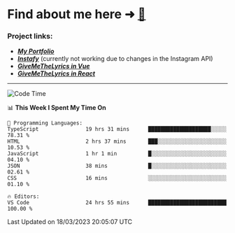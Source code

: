 # Find about me here ➜ [🧑](https://pauabella.dev)

### Project links:
- ***[My Portfolio](https://pauabella.dev)***
- ***[Instafy](https://instafy.me)*** (currently not working due to changes in the Instagram API)
- ***[GiveMeTheLyrics in Vue](https://lyrics.pauabella.dev)***
- ***[GiveMeTheLyrics in React](https://pauabella.dev/GiveMeTheLyrics)***

---
<!--START_SECTION:waka-->
![Code Time](http://img.shields.io/badge/Code%20Time-2%2C006%20hrs%2031%20mins-blue)

📊 **This Week I Spent My Time On** 

```text
💬 Programming Languages: 
TypeScript               19 hrs 31 mins      ████████████████████░░░░░   78.31 % 
HTML                     2 hrs 37 mins       ███░░░░░░░░░░░░░░░░░░░░░░   10.53 % 
JavaScript               1 hr 1 min          █░░░░░░░░░░░░░░░░░░░░░░░░   04.10 % 
JSON                     38 mins             █░░░░░░░░░░░░░░░░░░░░░░░░   02.61 % 
CSS                      16 mins             ░░░░░░░░░░░░░░░░░░░░░░░░░   01.10 % 

🔥 Editors: 
VS Code                  24 hrs 55 mins      █████████████████████████   100.00 % 
```


 Last Updated on 18/03/2023 20:05:07 UTC
<!--END_SECTION:waka-->
